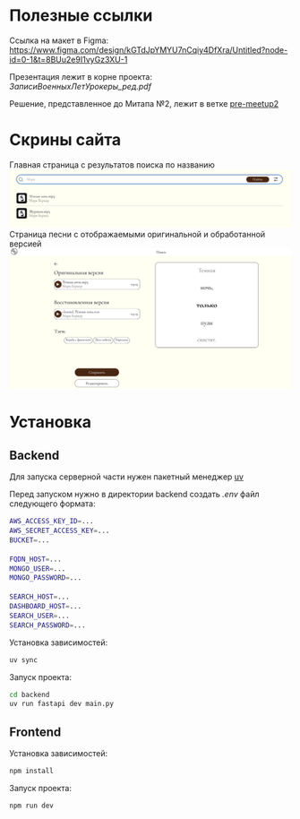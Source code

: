 # Полезные ссылки

Ссылка на макет в Figma: https://www.figma.com/design/kGTdJpYMYU7nCqiy4DfXra/Untitled?node-id=0-1&t=8BUu2e9I1vyGz3XU-1

Презентация лежит в корне проекта: _ЗаписиВоенныхЛетУрокеры\_ред.pdf_

Решение, представленное до Митапа №2, лежит в ветке [pre-meetup2](https://github.com/Grander78498/MireaHackAudio/tree/pre-meetup2)

# Скрины сайта

Главная страница с результатов поиска по названию
![](image.png)
Страница песни с отображаемыми оригинальной и обработанной версией
![](image-1.png)

# Установка
## Backend
Для запуска серверной части нужен пакетный менеджер [uv](https://github.com/astral-sh/uv)

Перед запуском нужно в директории backend создать _.env_ файл следующего формата:
```bash
AWS_ACCESS_KEY_ID=...
AWS_SECRET_ACCESS_KEY=...
BUCKET=...

FQDN_HOST=...
MONGO_USER=...
MONGO_PASSWORD=...

SEARCH_HOST=...
DASHBOARD_HOST=...
SEARCH_USER=...
SEARCH_PASSWORD=...
```

Установка зависимостей:
```bash
uv sync
```

Запуск проекта:
```bash
cd backend
uv run fastapi dev main.py
```

## Frontend
Установка зависимостей:
```bash
npm install
```

Запуск проекта:
```bash
npm run dev
```
